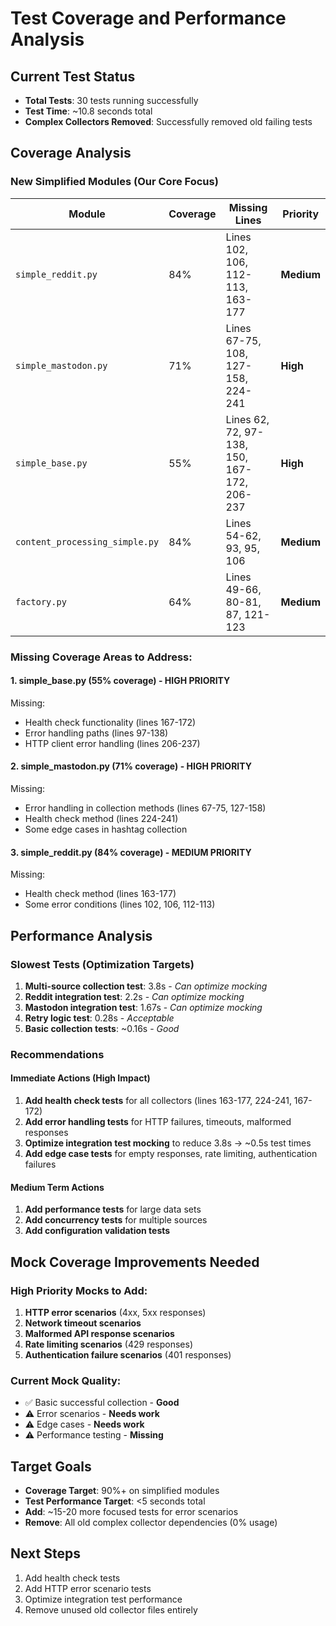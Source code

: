# Test Coverage and Performance Analysis

## Current Test Status
- **Total Tests**: 30 tests running successfully
- **Test Time**: ~10.8 seconds total
- **Complex Collectors Removed**: Successfully removed old failing tests

## Coverage Analysis

### New Simplified Modules (Our Core Focus)
| Module | Coverage | Missing Lines | Priority |
|--------|----------|---------------|----------|
| `simple_reddit.py` | 84% | Lines 102, 106, 112-113, 163-177 | **Medium** |
| `simple_mastodon.py` | 71% | Lines 67-75, 108, 127-158, 224-241 | **High** |
| `simple_base.py` | 55% | Lines 62, 72, 97-138, 150, 167-172, 206-237 | **High** |
| `content_processing_simple.py` | 84% | Lines 54-62, 93, 95, 106 | **Medium** |
| `factory.py` | 64% | Lines 49-66, 80-81, 87, 121-123 | **Medium** |

### Missing Coverage Areas to Address:

#### 1. **simple_base.py** (55% coverage) - **HIGH PRIORITY**
Missing:
- Health check functionality (lines 167-172)
- Error handling paths (lines 97-138)  
- HTTP client error handling (lines 206-237)

#### 2. **simple_mastodon.py** (71% coverage) - **HIGH PRIORITY**
Missing:
- Error handling in collection methods (lines 67-75, 127-158)
- Health check method (lines 224-241)
- Some edge cases in hashtag collection

#### 3. **simple_reddit.py** (84% coverage) - **MEDIUM PRIORITY**
Missing:
- Health check method (lines 163-177)  
- Some error conditions (lines 102, 106, 112-113)

## Performance Analysis

### Slowest Tests (Optimization Targets)
1. **Multi-source collection test**: 3.8s - *Can optimize mocking*
2. **Reddit integration test**: 2.2s - *Can optimize mocking*  
3. **Mastodon integration test**: 1.67s - *Can optimize mocking*
4. **Retry logic test**: 0.28s - *Acceptable*
5. **Basic collection tests**: ~0.16s - *Good*

### Recommendations

#### Immediate Actions (High Impact)
1. **Add health check tests** for all collectors (lines 163-177, 224-241, 167-172)
2. **Add error handling tests** for HTTP failures, timeouts, malformed responses
3. **Optimize integration test mocking** to reduce 3.8s → ~0.5s test times
4. **Add edge case tests** for empty responses, rate limiting, authentication failures

#### Medium Term Actions
1. **Add performance tests** for large data sets
2. **Add concurrency tests** for multiple sources
3. **Add configuration validation tests**

## Mock Coverage Improvements Needed

### High Priority Mocks to Add:
1. **HTTP error scenarios** (4xx, 5xx responses)
2. **Network timeout scenarios** 
3. **Malformed API response scenarios**
4. **Rate limiting scenarios** (429 responses)
5. **Authentication failure scenarios** (401 responses)

### Current Mock Quality:
- ✅ Basic successful collection - **Good**
- ⚠️ Error scenarios - **Needs work**
- ⚠️ Edge cases - **Needs work**  
- ⚠️ Performance testing - **Missing**

## Target Goals
- **Coverage Target**: 90%+ on simplified modules
- **Test Performance Target**: <5 seconds total
- **Add**: ~15-20 more focused tests for error scenarios
- **Remove**: All old complex collector dependencies (0% usage)

## Next Steps
1. Add health check tests
2. Add HTTP error scenario tests  
3. Optimize integration test performance
4. Remove unused old collector files entirely
